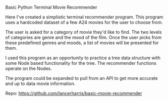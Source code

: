 Basic Python Terminal Movie Recommender

Here I've created a simplistic terminal recommender program. This program uses a hardcoded dataset of a few A24 movies for the user to choose from. 

The user is asked for a category of movie they'd like to find. The two levels of categories are genre and the mood of the film. Once the user picks from these predefined genres and moods, a list of movies will be presented for them.

I used this program as an opportunity to practice a tree data structure with some Node based functionality for the tree. The recommender functions operate on the Nodes.

The program could be expanded to pull from an API to get more accurate and up to data movie information.

Repo: <https://github.com/lancerharris/basic-movie-recommender>